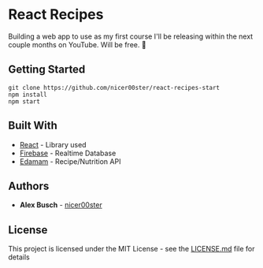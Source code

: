 # React Recipes
Building a web app to use as my first course I'll be releasing within the next couple months on YouTube. Will be free. 🙋

## Getting Started
```
git clone https://github.com/nicer00ster/react-recipes-start
npm install
npm start
```


## Built With

* [React](https://reactjs.org/) - Library used
* [Firebase](https://firebase.google.com/) - Realtime Database
* [Edamam](https://www.edamam.com/) - Recipe/Nutrition API


## Authors

* **Alex Busch** - [nicer00ster](https://github.com/nicer00ster)


## License

This project is licensed under the MIT License - see the [LICENSE.md](LICENSE.md) file for details
